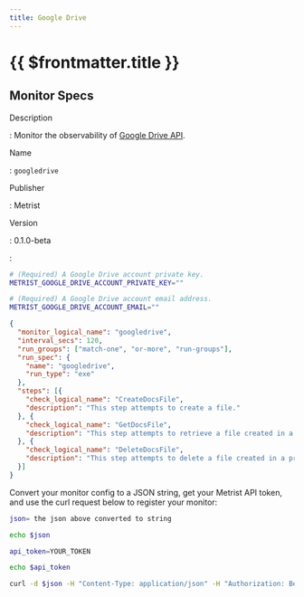 ```yaml
---
title: Google Drive
---
```


# {{ $frontmatter.title }}

## Monitor Specs

Description

: Monitor the observability of [Google Drive API](https://developers.google.com/drive/api/).

Name

: `googledrive`

Publisher

: Metrist

Version

: 0.1.0-beta

: &nbsp;


<!--@include: /parts/_1.md-->


<!--@include: /parts/_2.md-->


<!--@include: /parts/_3.md-->


```sh
# (Required) A Google Drive account private key.
METRIST_GOOGLE_DRIVE_ACCOUNT_PRIVATE_KEY=""

# (Required) A Google Drive account email address.
METRIST_GOOGLE_DRIVE_ACCOUNT_EMAIL=""
```

<!--@include: /parts/tips_env-vars.md -->


<!--@include: /parts/_4.md-->


```json
{
  "monitor_logical_name": "googledrive",
  "interval_secs": 120,
  "run_groups": ["match-one", "or-more", "run-groups"],
  "run_spec": {
    "name": "googledrive",
    "run_type": "exe"
  },
  "steps": [{
    "check_logical_name": "CreateDocsFile",
    "description": "This step attempts to create a file."
  }, {
    "check_logical_name": "GetDocsFile",
    "description": "This step attempts to retrieve a file created in a previous step."
  }, {
    "check_logical_name": "DeleteDocsFile",
    "description": "This step attempts to delete a file created in a previous step."
  }]
}
```




Convert your monitor config to a JSON string, get your Metrist API token, and use the curl request below to register your monitor:

```sh
json= the json above converted to string

echo $json

api_token=YOUR_TOKEN

echo $api_token

curl -d $json -H "Content-Type: application/json" -H "Authorization: Bearer $api_token" 'https://app.metrist.io/api/v0/monitor-config'

```

<!--@include: /parts/tips_api.md-->


<!--@include: /parts/_5.md-->


<!--@include: /parts/result.md-->